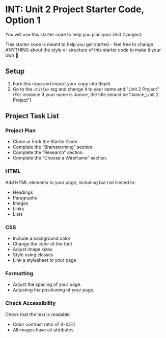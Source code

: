 # INT: Unit 2 Project Starter Code, Option 1

You will use this starter code to help you plan your Unit 2 project. 

This starter code is meant to help you get started - feel free to change ANYTHING about the style or structure of this starter code to make it your own 💪

## Setup

1. Fork this repo and import your copy into Replit.
2. Go to the `<title>` tag and change it to your name and "Unit 2 Project" (For instance if your name is Janice, the title should be "Janice_Unit 2 Project")

## Project Task List


### Project Plan
- Clone or Fork the Starter Code.
- Complete the “Brainstorming” section.
- Complete the “Research” section.
- Complete the “Choose a Wireframe” section.

### HTML
Add HTML elements to your page, including but not limited to:
- Headings
- Paragraphs
- Images
- Links
- Lists

### CSS
- Include a background color
- Change the color of the font
- Adjust image sizes
- Style using classes
- Link a stylesheet to your page

### Formatting
- Adjust the spacing of your page.
- Adjusting the positioning of your page.

### Check Accessibility
Check that the text is readable:
- Color contrast ratio of 4-4.5:1
- All images have alt attributes
